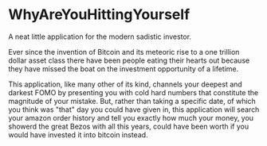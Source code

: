 # WhyAreYouHittingYourself
A neat little application for the modern sadistic investor. 

Ever since the invention of Bitcoin and its meteoric rise to a one trillion dollar asset class 
there have been people eating their hearts out because they have missed the boat on the investment opportunity of a lifetime.

This application, like many other of its kind, channels your deepest and darkest FOMO by presenting you with cold hard numbers that constitute the magnitude of your mistake.
But, rather than taking a specific date, of which you think was "that" day you could have given in, this application will search your
amazon order history and tell you exactly how much your money, you showerd the great Bezos with all this years, 
could have been worth if you would have invested it into bitcoin instead.
